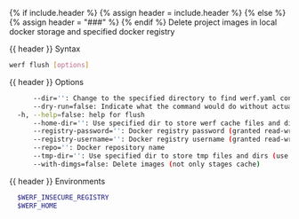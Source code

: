 {% if include.header %}
{% assign header = include.header %}
{% else %}
{% assign header = "###" %}
{% endif %}
Delete project images in local docker storage and specified docker registry

{{ header }} Syntax

```bash
werf flush [options]
```

{{ header }} Options

```bash
      --dir='': Change to the specified directory to find werf.yaml config
      --dry-run=false: Indicate what the command would do without actually doing that
  -h, --help=false: help for flush
      --home-dir='': Use specified dir to store werf cache files and dirs (use ~/.werf by default)
      --registry-password='': Docker registry password (granted read-write permission)
      --registry-username='': Docker registry username (granted read-write permission)
      --repo='': Docker repository name
      --tmp-dir='': Use specified dir to store tmp files and dirs (use system tmp dir by default)
      --with-dimgs=false: Delete images (not only stages cache)
```

{{ header }} Environments

```bash
  $WERF_INSECURE_REGISTRY  
  $WERF_HOME               
```

